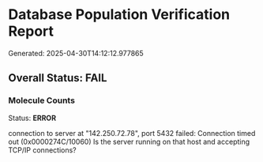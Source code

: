# Database Population Verification Report

Generated: 2025-04-30T14:12:12.977865

## Overall Status: FAIL

### Molecule Counts

Status: **ERROR**

connection to server at "142.250.72.78", port 5432 failed: Connection timed out (0x0000274C/10060)
	Is the server running on that host and accepting TCP/IP connections?


